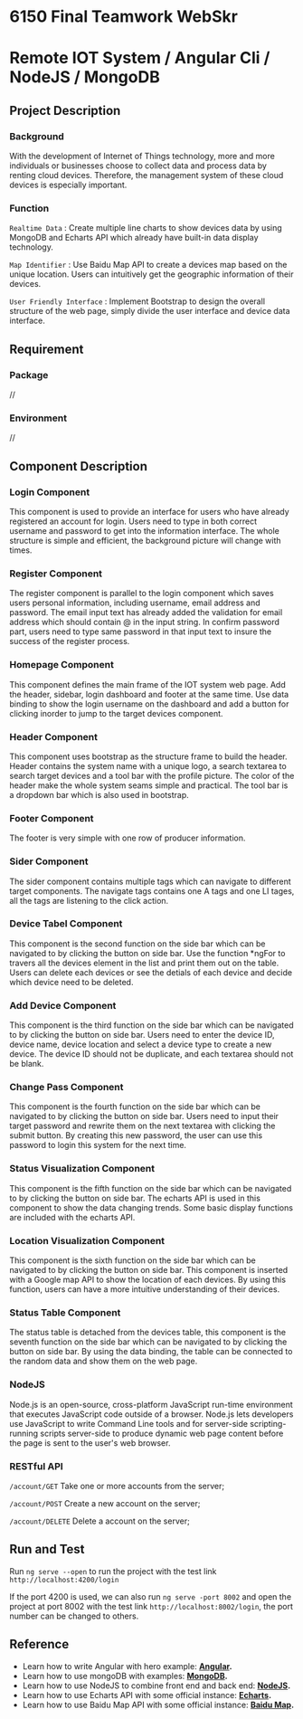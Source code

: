 # 6150 Final Teamwork WebSkr
# Remote IOT System / Angular Cli / NodeJS / MongoDB
## Project Description
### Background

With the development of Internet of Things technology, more and more individuals or businesses choose to collect data and process data by renting cloud devices. Therefore, the management system of these cloud devices is especially important.

### Function

`Realtime Data` : Create multiple line charts to show devices data by using MongoDB and Echarts API which already have built-in data display technology.

`Map Identifier` : Use Baidu Map API to create a devices map based on the unique location. Users can intuitively get the geographic information of their devices.

`User Friendly Interface` : Implement Bootstrap to design the overall structure of the web page, simply divide the user interface and device data interface.

## Requirement
### Package
//

### Environment
//

## Component Description
### Login Component
This component is used to provide an interface for users who have already registered an account for login. Users need to type in both correct username and password to get into the information interface. The whole structure is simple and efficient, the background picture will change with times.

### Register Component
The register component is parallel to the login component which saves users personal information, including username, email address and password. The email input text has already added the validation for email address which should contain @ in the input string. In confirm password part, users need to type same password in that input text to insure the success of the register process.

### Homepage Component
This component defines the main frame of the IOT system web page. Add the header, sidebar, login dashboard and footer at the same time. Use data binding to show the login username on the dashboard and add a button for clicking inorder to jump to the target devices component.

### Header Component
This component uses bootstrap as the structure frame to build the header. Header contains the system name with a unique logo, a search textarea to search target devices and a tool bar with the profile picture. The color of the header make the whole system seams simple and practical. The tool bar is a dropdown bar which is also used in bootstrap.

### Footer Component
The footer is very simple with one row of producer information.

### Sider Component
The sider component contains multiple tags which can navigate to different target components.
The navigate tags contains one A tags and one LI tages, all the tags are listening to the click action.

### Device Tabel Component
This component is the second function on the side bar which can be navigated to by clicking the button on side bar. Use the function *ngFor to travers all the devices element in the list and print them out on the table. Users can delete each devices or see the detials of each device and decide which device need to be deleted.

### Add Device Component
This component is the third function on the side bar which can be navigated to by clicking the button on side bar. Users need to enter the device ID, device name, device location and select a device type to create a new device. The device ID should not be duplicate, and each textarea should not be blank.

### Change Pass Component
This component is the fourth function on the side bar which can be navigated to by clicking the button on side bar. Users need to input their target password and rewrite them on the next textarea with clicking the submit button. By creating this new password, the user can use this password to login this system for the next time.

### Status Visualization Component
This component is the fifth function on the side bar which can be navigated to by clicking the button on side bar. The echarts API is used in this component to show the data changing trends. Some basic display functions are included with the echarts API.

### Location Visualization Component
This component is the sixth function on the side bar which can be navigated to by clicking the button on side bar. This component is inserted with a Google map API to show the location of each devices. By using this function, users can have a more intuitive understanding of their devices.

### Status Table Component
The status table is detached from the devices table, this component is the seventh function on the side bar which can be navigated to by clicking the button on side bar. By using the data binding, the table can be connected to the random data and show them on the web page.

### NodeJS
Node.js is an open-source, cross-platform JavaScript run-time environment that executes JavaScript code outside of a browser. Node.js lets developers use JavaScript to write Command Line tools and for server-side scripting-running scripts server-side to produce dynamic web page content before the page is sent to the user's web browser.

### RESTful API
`/account/GET` Take one or more accounts from the server;

`/account/POST` Create a new account on the server;

`/account/DELETE` Delete a account on the server;


## Run and Test
Run `ng serve --open` to run the project with the test link `http://localhost:4200/login`

If the port 4200 is used, we can also run `ng serve -port 8002` and open the project at port 8002 with the test link `http://localhost:8002/login`, the port number can be changed to others.

## Reference

- Learn how to write Angular with hero example: **[Angular](https://angular.io/).**
- Learn how to use mongoDB with examples: **[MongoDB](http://www.runoob.com/mongodb/mongodb-tutorial.html).**
- Learn how to use NodeJS to combine front end and back end: **[NodeJS](http://www.runoob.com/nodejs/nodejs-tutorial.html).**
- Learn how to use Echarts API with some official instance: **[Echarts](http://echarts.baidu.com/examples/).**
- Learn how to use Baidu Map API with some official instance: **[Baidu Map](http://lbsyun.baidu.com/).**